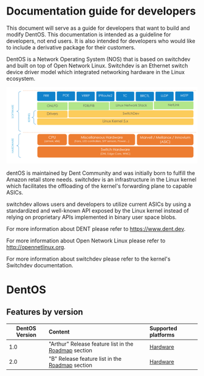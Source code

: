 # Documentation guide for developers


This document will serve as a guide for developers that want to build and modify DentOS.
This documentation is intended as a guideline for developers, not end users. It is also intended for developers who would like to include a derivative package for their customers.

DentOS is a Network Operating System (NOS) that is based on switchdev and built on top of Open Network Linux. 
Switchdev is an Ethernet switch device driver model which integrated networking hardware in the Linux ecosystem. 

<img src="dent_os_diagram.png" alt="drawing" class="center" width="800"/>

dentOS is maintained by Dent Community and was initially born to fulfill the Amazon retail store needs.
switchdev is an infrastructure in the Linux kernel which facilitates the offloading of the kernel's forwarding plane to capable ASICs.

switchdev allows users and developers to utilize current ASICs by using a standardized and well-known API exposed by the Linux kernel instead of relying on proprietary APIs implemented in binary user space blobs.

For more information about DENT please refer to https://www.dent.dev.

For more information about Open Network Linux please refer to http://opennetlinux.org.

For more information about switchdev please refer to the kernel's Switchdev documentation.

# DentOS
## Features by version

|DentOS Version |Content    |Supported platforms |
|---------------|:----------|:-------------------|
| 1.0 | "Arthur" Release feature list in the [Roadmap](https://dent.dev/dent-os/#Roadmap) section |  [Hardware](Hadrware.md) |
| 2.0 | "B" Release feature list in the [Roadmap](https://dent.dev/dent-os/#Roadmap) section | [Hardware](Hadrware.md) |
